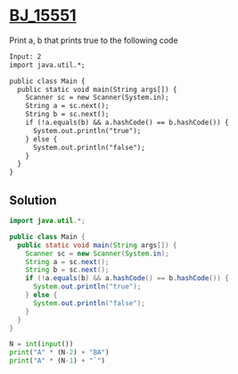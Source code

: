 # [BJ_15551](https://acmicpc.net/problem/15551)

Print a, b that prints true to the following code


```txt
Input: 2
import java.util.*;

public class Main {
  public static void main(String args[]) {
    Scanner sc = new Scanner(System.in);
    String a = sc.next();
    String b = sc.next();
    if (!a.equals(b) && a.hashCode() == b.hashCode()) {
      System.out.println("true");
    } else {
      System.out.println("false");
    }
  }
}
```

## Solution

```java
import java.util.*;

public class Main {
  public static void main(String args[]) {
    Scanner sc = new Scanner(System.in);
    String a = sc.next();
    String b = sc.next();
    if (!a.equals(b) && a.hashCode() == b.hashCode()) {
      System.out.println("true");
    } else {
      System.out.println("false");
    }
  }
}
```

```py
N = int(input())
print("A" * (N-2) + "BA")
print("A" * (N-1) + "`")
```
